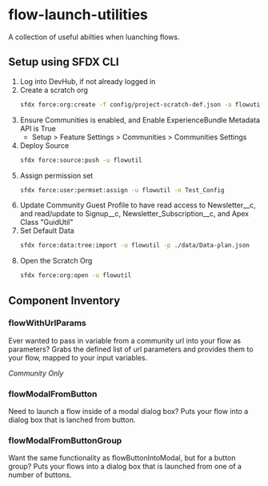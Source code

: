 # flow-launch-utilities

A collection of useful abilties when luanching flows.

## Setup using SFDX CLI

1. Log into DevHub, if not already logged in
1. Create a scratch org
    ```sh
    sfdx force:org:create -f config/project-scratch-def.json -a flowutil -s
    ```
1. Ensure Communities is enabled, and Enable ExperienceBundle Metadata API is True
    * Setup > Feature Settings > Communities > Communities Settings
1. Deploy Source
    ```sh
    sfdx force:source:push -u flowutil
    ```
1. Assign permission set
    ```sh
    sfdx force:user:permset:assign -u flowutil -n Test_Config
    ```
1. Update Community Guest Profile to have read access to Newsletter__c, and read/update to Signup__c, Newsletter_Subscription__c, and Apex Class "GuidUtil"
1. Set Default Data
    ```sh
    sfdx force:data:tree:import -u flowutil -p ./data/Data-plan.json
    ```
1. Open the Scratch Org
    ```sh
    sfdx force:org:open -u flowutil
    ```

## Component Inventory

### flowWithUrlParams

Ever wanted to pass in variable from a community url into your flow as parameters? Grabs the defined list of url parameters and provides them to your flow, mapped to your input variables.

*Community Only*

### flowModalFromButton

Need to launch a flow inside of a modal dialog box? Puts your flow into a dialog box that is lanched from button.

### flowModalFromButtonGroup

Want the same functionality as flowButtonIntoModal, but for a button group? Puts your flows into a dialog box that is launched from one of a number of buttons.
